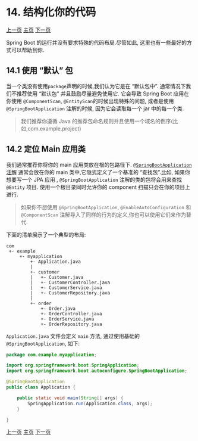 # 14. 结构化你的代码





[上一页](https://github.com/LeonChen1024/Spring-Reference-Doc-Translation/blob/master/Spring-Boot/Part-III-Using-Spring-Boot/13-Build-Systems.md)                                											[主页](https://github.com/LeonChen1024/Spring-Reference-Doc-Translation/tree/master/Spring-Boot)																				[下一页](https://github.com/LeonChen1024/Spring-Reference-Doc-Translation/blob/master/Spring-Boot/Part-III-Using-Spring-Boot/15-Configuration-Classes.md)     





Spring Boot 的运行并没有要求特殊的代码布局.尽管如此, 这里也有一些最好的方式可以帮助到你.

## 14.1 使用 “默认” 包

当一个类没有使用`package`声明的时候,我们认为它是在 “默认包中”. 通常情况下我们不推荐使用 “默认包” 并且鼓励尽量避免使用它. 它会导致 Spring Boot 应用在你使用 `@ComponentScan`, `@EntityScan`的时候出现特殊的问题, 或者是使用 `@SpringBootApplication` 注解的时候, 因为它会读取每一个 jar 中的每一个类.



> 我们推荐你遵循 Java 的推荐包命名规则并且使用一个域名的倒序(比如,com.example.project)



## 14.2 定位 Main 应用类

我们通常推荐你将你的 main 应用类放在根的包路径下.  [`@SpringBootApplication` 注解](https://docs.spring.io/spring-boot/docs/2.1.6.RELEASE/reference/html/using-boot-using-springbootapplication-annotation.html) 通常会放在你的 main 类中,它隐式定义了一个基准的 “查找包”.比如, 如果你想要写一个 JPA 应用 , `@SpringBootApplication` 注解的类的包将会用来查找 `@Entity` 项目. 使用一个根目录同时允许你的 component 扫描只会在你的项目上进行.

> 如果你不想使用 `@SpringBootApplication`,  `@EnableAutoConfiguration` 和 `@ComponentScan` 注解导入了同样的行为的定义,你也可以使用它们来作为替代.

下面的清单展示了一个典型的布局:

```xml-dtd
com
 +- example
     +- myapplication
         +- Application.java
         |
         +- customer
         |   +- Customer.java
         |   +- CustomerController.java
         |   +- CustomerService.java
         |   +- CustomerRepository.java
         |
         +- order
             +- Order.java
             +- OrderController.java
             +- OrderService.java
             +- OrderRepository.java
```



 `Application.java` 文件会定义 `main` 方法, 通过使用基础的 `@SpringBootApplication`, 如下:

```java
package com.example.myapplication;

import org.springframework.boot.SpringApplication;
import org.springframework.boot.autoconfigure.SpringBootApplication;

@SpringBootApplication
public class Application {

	public static void main(String[] args) {
		SpringApplication.run(Application.class, args);
	}

}
```









[上一页](https://github.com/LeonChen1024/Spring-Reference-Doc-Translation/blob/master/Spring-Boot/Part-III-Using-Spring-Boot/13-Build-Systems.md)                                											[主页](https://github.com/LeonChen1024/Spring-Reference-Doc-Translation/tree/master/Spring-Boot)																				[下一页](https://github.com/LeonChen1024/Spring-Reference-Doc-Translation/blob/master/Spring-Boot/Part-III-Using-Spring-Boot/15-Configuration-Classes.md)     



